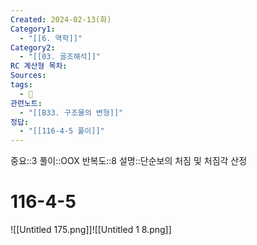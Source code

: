 ```yaml
---
Created: 2024-02-13(화)
Category1:
  - "[[6. 역학]]"
Category2:
  - "[[03. 골조해석]]"
RC 계산형 목차: 
Sources: 
tags:
  - 🧮
관련노트:
  - "[[B33. 구조물의 변형]]"
정답:
  - "[[116-4-5 풀이]]"
---
```

중요::3
풀이::OOX
반복도::8
설명::단순보의 처짐 및 처짐각 산정
#  116-4-5
![[Untitled 175.png]]![[Untitled 1 8.png]]